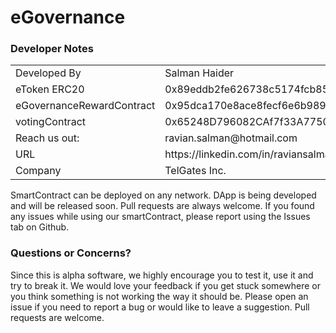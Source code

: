 # eGovernance
<h3>Developer Notes</h3>
<table> 
  <tr> 
    <td> Developed By </td>
    <td> Salman Haider </td>
  </tr>
  <tr> 
    <tr> 
    <td> eToken ERC20 </td>
    <td> 0x89eddb2fe626738c5174fcb8584d38d27ce50e19 </td>
  </tr>
   <tr> 
    <td> eGovernanceRewardContract </td>
    <td> 0x95dca170e8ace8fecf6e6b98937b62bbedf34f1b </td>
  </tr>
  <tr>
    <td> votingContract </td>
    <td> 0x65248D796082CAf7f33A77509a15118b568FAf67 </td>
  </tr>
  <tr> 
    <td> Reach us out: </td>
    <td> ravian.salman@hotmail.com </td>
  </tr>
  <tr> 
    <tr> 
    <td> URL </td>
    <td> https://linkedin.com/in/raviansalman </td>
  </tr>
    <td> Company </td>
    <td> TelGates Inc. </td>
  </tr>
 </table>
SmartContract can be deployed on any network. DApp is being developed and will be released soon. 
Pull requests are always welcome. If you found any issues while using our smartContract, please report using the Issues tab on Github.

<h3> Questions or Concerns? </h3>
Since this is alpha software, we highly encourage you to test it, use it and try to break it. We would love your feedback if you get stuck somewhere or you think something is not working the way it should be. Please open an issue if you need to report a bug or would like to leave a suggestion. Pull requests are welcome.

